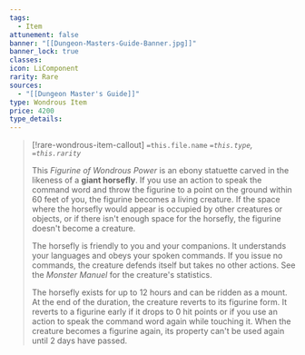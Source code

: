 ```yaml
---
tags:
  - Item
attunement: false
banner: "[[Dungeon-Masters-Guide-Banner.jpg]]"
banner_lock: true
classes: 
icon: LiComponent
rarity: Rare
sources:
  - "[[Dungeon Master's Guide]]"
type: Wondrous Item
price: 4200
type_details:
---
```

>[!rare-wondrous-item-callout] `=this.file.name`
>*`=this.type`, `=this.rarity`*
>
>This *Figurine of Wondrous Power* is an ebony statuette carved in the likeness of a **giant horsefly**. If you use an action to speak the command word and throw the figurine to a point on the ground within 60 feet of you, the figurine becomes a living creature. If the space where the horsefly would appear is occupied by other creatures or objects, or if there isn't enough space for the horsefly, the figurine doesn't become a creature.
>
>The horsefly is friendly to you and your companions. It understands your languages and obeys your spoken commands. If you issue no commands, the creature defends itself but takes no other actions. See the *Monster Manuel* for the creature's statistics.
>
>The horsefly exists for up to 12 hours and can be ridden as a mount. At the end of the duration, the creature reverts to its figurine form. It reverts to a figurine early if it drops to 0 hit points or if you use an action to speak the command word again while touching it. When the creature becomes a figurine again, its property can't be used again until 2 days have passed.
